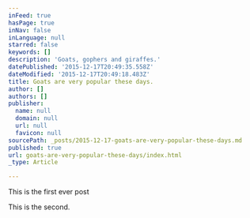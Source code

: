 ```yaml
---
inFeed: true
hasPage: true
inNav: false
inLanguage: null
starred: false
keywords: []
description: 'Goats, gophers and giraffes.'
datePublished: '2015-12-17T20:49:35.558Z'
dateModified: '2015-12-17T20:49:18.483Z'
title: Goats are very popular these days.
author: []
authors: []
publisher:
  name: null
  domain: null
  url: null
  favicon: null
sourcePath: _posts/2015-12-17-goats-are-very-popular-these-days.md
published: true
url: goats-are-very-popular-these-days/index.html
_type: Article

---
```

This is the first ever post

This is the second.
